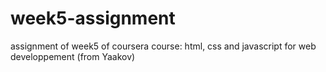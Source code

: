 # week5-assignment
assignment of week5 of coursera course: html, css and javascript for web developpement (from Yaakov)
